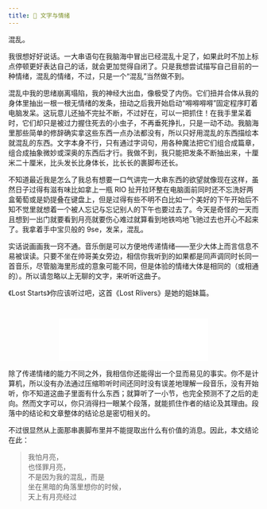 ```yaml
---
title: 🧊 文字与情绪
---
```


混乱。

我很想好好说话。一大串语句在我脑海中冒出已经混乱十足了，如果此时不加上标点停顿更好表达自己的话，就会更加觉得自闭了。只是我想尝试描写自己目前的一种情绪，混乱的情绪，不过，只是一个“混乱”当然做不到。

混乱中我的思绪崩离塌陷，我的神经大出血，像极受了内伤。它们扭并合体从我的身体里抽出一根一根无情绪的发条，扭动之后我开始启动“嘚嘚嘚嘚”固定程序盯着电脑发呆。这玩意儿还抽不完扯不断，不过好在，可以一把抓住！在我手里呆着时，它们却只是被过力握住死去的小虫子，不再垂死挣扎，只是一动不动。我脑海里那些简单的修辞确实拿这些东西一点办法都没有，所以只好用混乱的东西描绘本就混乱的东西。文字本身不行，只有通过字词句，用各种魔法把它们组合成篇章，组合成抽象微妙或深奥的东西后才行。我做不到，我只能把发条不断抽出来，十厘米二十厘米，比头发长比身体长，比长长的裹脚布还长。

不知道最近我是怎么了我总有想要一口气讲完一大串东西的欲望就像现在这样，虽然日子过得有滋有味比如拿上一瓶 RIO 扯开拉环整在电脑面前同时还不忘洗好两盒葡萄或是奶提叠在键盘上，但是过得有些不明不白比如一个美好的下午开始后不知不觉里就想着一个被人忘记与忘记别人的下午也要过去了。今天是奇怪的一天而且想到一出门就要看到月亮就要伤心难过就算看到地铁呜地飞驰过去也开心不起来了。我拿着手中宝贝般的 9se，发呆，混乱。

实话说画画我一窍不通。音乐倒是可以方便地传递情绪——至少大体上而言信息不易被误读。只要不坐在帅哥美女旁边，相信你我听到的如果都是同声调同时长同一首音乐，尽管脑海里形成的意象可能不同，但是体验的情绪大体是相同的（或相通的）。所以请忽略以上无聊的文字，来听听这曲子。

《Lost Starts》你应该听过吧，这首《Lost Rlivers》是她的姐妹篇。

<div style="margin-top: 3em; text-align: center;">
  <iframe frameborder="no" border="0" marginwidth="0" marginheight="0" height=86 src="//music.163.com/outchain/player?type=2&id=4466775&auto=0&height=66"></iframe>
</div>

除了传递情绪的能力不同之外，我相信你还能得出一个显而易见的事实。你不是计算机，所以没有办法通过压缩聆听时间还同时没有误差地理解一段音乐，没有开始听，你不知道这曲子里面有什么东西；就算听了一小节，也完全预测不了之后的走向。然而文字可以，你只消得扫一眼某个段落，就能抓住作者的结论及其理由。段落中的结论和文章整体的结论总是密切相关的。

不过很显然从上面那串裹脚布里并不能提取出什么有价值的消息。因此，本文结论在此：

> 我怕月亮，<br/>
> 也怪罪月亮，<br/>
> 不是因为我的混乱，而是<br/>
> 坐在黑暗的角落里想你的时候，<br/>
> 天上有月亮经过
